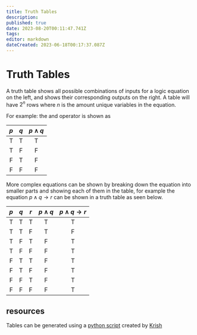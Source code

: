 ```yaml
---
title: Truth Tables
description: 
published: true
date: 2023-08-20T00:11:47.741Z
tags: 
editor: markdown
dateCreated: 2023-06-18T00:17:37.087Z
---
```


# Truth Tables

A truth table shows all possible combinations of inputs for a logic equation on the left, and shows their corresponding outputs on the right. A table will have $2^n$ rows where $n$ is the amount unique variables in the equation.

For example: the and operator is shown as 

$p$ | $q$ | $p \land q$
:-:|:-:|:-:
T |T |T 
T |F |F 
F |T |F 
F |F |F 

More complex equations can be shown by breaking down the equation into smaller parts and showing each of them in the table, for example the equation $p \land q \rightarrow r$ can be shown in a truth table as seen below.

$p$ | $q$ | $r$ | $p \land q$ | $p \land q \rightarrow r$ |
:-: | :-: | :-: | :-: | :-: |
T | T | T | T | T |
T | T | F | T | F |
T | F | T | F | T |
T | F | F | F | T |
F | T | T | F | T |
F | T | F | F | T |
F | F | T | F | T |
F | F | F | F | T |

## resources

Tables can be generated using a  [python script](https://colab.research.google.com/drive/1syNsfL6h9hOoG_9PteqKuBVacz2Dnihh#scrollTo=zMGMcMKJZ03B&line=1&uniqifier=1) created by [Krish](https://github.com/Krish120003)